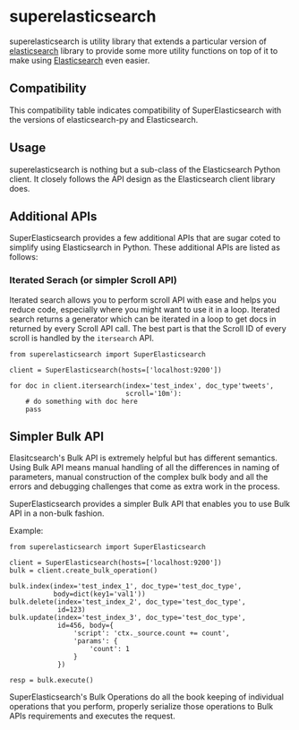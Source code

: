 # superelasticsearch

superelasticsearch is utility library that extends a particular version of
[elasticsearch][es] library to provide some more utility functions on top of it
to make using [Elasticsearch][es_server] even easier.

## Compatibility

This compatibility table indicates compatibility of SuperElasticsearch with
the versions of elasticsearch-py and Elasticsearch.

## Usage

superelasticsearch is nothing but a sub-class of the Elasticsearch Python
client. It closely follows the API design as the Elasticsearch client library
does.

## Additional APIs

SuperElasticsearch provides a few additional APIs that are sugar coted to
simplify using Elasticsearch in Python. These additional APIs are listed as
follows:

### Iterated Serach (or simpler Scroll API)

Iterated search allows you to perform scroll API with ease and helps you reduce
code, especially where you might want to use it in a loop. Iterated search
returns a generator which can be iterated in a loop to get docs in returned by
every Scroll API call. The best part is that the Scroll ID of every scroll is
handled by the ``itersearch`` API.

```
from superelasticsearch import SuperElasticsearch

client = SuperElasticsearch(hosts=['localhost:9200'])

for doc in client.itersearch(index='test_index', doc_type'tweets',
                             scroll='10m'):
    # do something with doc here
    pass

```

## Simpler Bulk API

Elasitcsearch's Bulk API is extremely helpful but has different semantics.
Using Bulk API means manual handling of all the differences in naming of
parameters, manual construction of the complex bulk body and all the errors
and debugging challenges that come as extra work in the process.

SuperElasticsearch provides a simpler Bulk API that enables you to use Bulk
API in a non-bulk fashion.

Example:

```
from superelasticsearch import SuperElasticsearch

client = SuperElasticsearch(hosts=['localhost:9200'])
bulk = client.create_bulk_operation()

bulk.index(index='test_index_1', doc_type='test_doc_type',
		   body=dict(key1='val1'))
bulk.delete(index='test_index_2', doc_type='test_doc_type',
		    id=123)
bulk.update(index='test_index_3', doc_type='test_doc_type',
			id=456, body={
				'script': 'ctx._source.count += count',
				'params': {
					'count': 1
				}
			})

resp = bulk.execute()
```

SuperElasticsearch's Bulk Operations do all the book keeping of individual
operations that you perform, properly serialize those operations to Bulk APIs
requirements and executes the request.

[es]: http://github.com/elasticsearch/elasticsearch-py
[es_server]: http://elasticsearch.org
